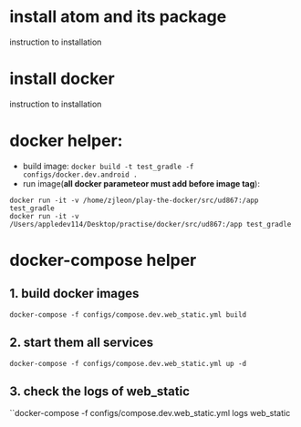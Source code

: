 # install atom and its package
instruction to installation

# install docker
instruction to installation

# docker helper:
* build image:
``docker build -t test_gradle -f configs/docker.dev.android .``
* run image(**all docker parameteor must add before image tag**):
```
docker run -it -v /home/zjleon/play-the-docker/src/ud867:/app test_gradle
docker run -it -v /Users/appledev114/Desktop/practise/docker/src/ud867:/app test_gradle
```

# docker-compose helper
## 1. build docker images
``docker-compose -f configs/compose.dev.web_static.yml build``
## 2. start them all services
``docker-compose -f configs/compose.dev.web_static.yml up -d``
## 3. check the logs of web_static
``docker-compose -f configs/compose.dev.web_static.yml logs web_static
